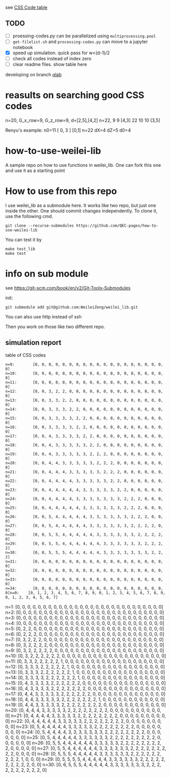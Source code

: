 see [CSS Code table](zoo.ipynb)

## TODO
- [ ] proessing-codes.py can be parallelized using `multiprocessing.pool`
- [ ] `get-filelist.sh` and `processing-codes.py` can move to a jupyter notebook
- [x] speed up simulation. quick pass for w<(d-1)/2
- [ ] check all codes instead of index zero
- [ ] clear readme files. show table here

developing on branch [qlab](https://github.com/PhysAIzhijiang/CSS-code-zoo/tree/qlab)

# reasults on searching good CSS codes

n=20, G_x_row=9, G_z_row=9, d=[2,5],[4,2]
n=22,         9          9    [4,3]
  22          10         10   [3,5]


Renyu's example:
n0=11  [ 0, 3 ] [0,1]   n=22 dX=4 dZ=5 d0=4


# how-to-use-weilei-lib
A sample repo on how to use functions in weilei_lib. One can fork this one and use it as a starting point


# How to use from this repo

I use weilei_lib as a submodule here. It works like two repo, but just one inside the other. One should commit changes independently. To clone it, use the following cmd.
```
git clone --recurse-submodules https://github.com/QEC-pages/how-to-use-weilei-lib
```
You can test it by
```
make test_lib
make test
```




# info on sub module

see https://git-scm.com/book/en/v2/Git-Tools-Submodules

init:
```
git submodule add git@github.com:WeileiZeng/weilei_lib.git
```
You can also use http instead of ssh

Then you work on those like two different repo.


## simulation report

table of CSS codes

    n=9:        [0, 0, 0, 0, 0, 0, 0, 0, 0, 0, 0, 0, 0, 0, 0, 0, 0, 0, 0, 0]
    n=10:       [0, 0, 0, 0, 0, 0, 0, 0, 0, 0, 0, 0, 0, 0, 0, 0, 0, 0, 0, 0]
    n=11:       [0, 0, 0, 0, 0, 0, 0, 0, 0, 0, 0, 0, 0, 0, 0, 0, 0, 0, 0, 0]
    n=12:       [0, 0, 3, 2, 2, 0, 0, 0, 0, 0, 0, 0, 0, 0, 0, 0, 0, 0, 0, 0]
    n=13:       [0, 0, 3, 3, 2, 2, 0, 0, 0, 0, 0, 0, 0, 0, 0, 0, 0, 0, 0, 0]
    n=14:       [0, 0, 3, 3, 3, 2, 2, 0, 0, 0, 0, 0, 0, 0, 0, 0, 0, 0, 0, 0]
    n=15:       [0, 0, 3, 3, 3, 3, 2, 2, 0, 0, 0, 0, 0, 0, 0, 0, 0, 0, 0, 0]
    n=16:       [0, 0, 3, 3, 3, 3, 2, 2, 0, 0, 0, 0, 0, 0, 0, 0, 0, 0, 0, 0]
    n=17:       [0, 0, 4, 3, 3, 3, 3, 2, 2, 0, 0, 0, 0, 0, 0, 0, 0, 0, 0, 0]
    n=18:       [0, 0, 4, 3, 3, 3, 3, 3, 2, 2, 0, 0, 0, 0, 0, 0, 0, 0, 0, 0]
    n=19:       [0, 0, 4, 3, 3, 3, 3, 3, 2, 2, 2, 0, 0, 0, 0, 0, 0, 0, 0, 0]
    n=20:       [0, 0, 4, 4, 3, 3, 3, 3, 3, 2, 2, 2, 0, 0, 0, 0, 0, 0, 0, 0]
    n=21:       [0, 0, 4, 4, 4, 3, 3, 3, 3, 3, 2, 2, 2, 0, 0, 0, 0, 0, 0, 0]
    n=22:       [0, 0, 4, 4, 4, 4, 3, 3, 3, 3, 3, 2, 2, 0, 0, 0, 0, 0, 0, 0]
    n=23:       [0, 0, 4, 4, 4, 4, 4, 3, 3, 3, 3, 3, 2, 2, 0, 0, 0, 0, 0, 0]
    n=24:       [0, 0, 4, 4, 4, 4, 3, 3, 3, 3, 3, 3, 3, 2, 2, 2, 0, 0, 0, 0]
    n=25:       [0, 0, 4, 4, 4, 4, 4, 3, 3, 3, 3, 3, 3, 2, 2, 2, 0, 0, 0, 0]
    n=26:       [0, 0, 5, 4, 4, 4, 4, 4, 3, 3, 3, 3, 3, 3, 2, 2, 2, 0, 0, 0]
    n=27:       [0, 0, 5, 4, 4, 4, 4, 4, 3, 3, 3, 3, 3, 3, 2, 2, 2, 2, 0, 0]
    n=28:       [0, 0, 5, 5, 4, 4, 4, 4, 4, 3, 3, 3, 3, 3, 3, 2, 2, 2, 2, 0]
    n=29:       [0, 0, 5, 5, 4, 4, 4, 4, 4, 4, 3, 3, 3, 3, 3, 3, 2, 2, 2, 2]
    n=30:       [0, 0, 5, 5, 5, 4, 4, 4, 4, 4, 3, 3, 3, 3, 3, 3, 3, 2, 2, 2]
    n=31:       [0, 0, 0, 0, 0, 0, 0, 0, 0, 0, 0, 0, 0, 0, 0, 0, 0, 0, 0, 0]
    n=32:       [0, 0, 0, 0, 0, 0, 0, 0, 0, 0, 0, 0, 0, 0, 0, 0, 0, 0, 0, 0]
    n=33:       [0, 0, 0, 0, 0, 0, 0, 0, 0, 0, 0, 0, 0, 0, 0, 0, 0, 0, 0, 0]
    n=34:       [0, 0, 0, 0, 0, 0, 0, 0, 0, 0, 0, 0, 0, 0, 0, 0, 0, 0, 0, 0]n=0:	[0, 1, 2, 3, 4, 5, 6, 7, 8, 9, 0, 1, 2, 3, 4, 5, 6, 7, 8, 9, 0, 1, 2, 3, 4, 5, 6, 7]
n=1:	[0, 0, 0, 0, 0, 0, 0, 0, 0, 0, 0, 0, 0, 0, 0, 0, 0, 0, 0, 0, 0, 0, 0, 0, 0, 0, 0, 0]
n=2:	[0, 0, 0, 0, 0, 0, 0, 0, 0, 0, 0, 0, 0, 0, 0, 0, 0, 0, 0, 0, 0, 0, 0, 0, 0, 0, 0, 0]
n=3:	[0, 0, 0, 0, 0, 0, 0, 0, 0, 0, 0, 0, 0, 0, 0, 0, 0, 0, 0, 0, 0, 0, 0, 0, 0, 0, 0, 0]
n=4:	[0, 0, 0, 0, 0, 0, 0, 0, 0, 0, 0, 0, 0, 0, 0, 0, 0, 0, 0, 0, 0, 0, 0, 0, 0, 0, 0, 0]
n=5:	[0, 2, 2, 0, 0, 0, 0, 0, 0, 0, 0, 0, 0, 0, 0, 0, 0, 0, 0, 0, 0, 0, 0, 0, 0, 0, 0, 0]
n=6:	[0, 2, 2, 2, 0, 0, 0, 0, 0, 0, 0, 0, 0, 0, 0, 0, 0, 0, 0, 0, 0, 0, 0, 0, 0, 0, 0, 0]
n=7:	[0, 3, 2, 2, 2, 0, 0, 0, 0, 0, 0, 0, 0, 0, 0, 0, 0, 0, 0, 0, 0, 0, 0, 0, 0, 0, 0, 0]
n=8:	[0, 3, 2, 2, 2, 2, 0, 0, 0, 0, 0, 0, 0, 0, 0, 0, 0, 0, 0, 0, 0, 0, 0, 0, 0, 0, 0, 0]
n=9:	[0, 3, 2, 2, 2, 2, 2, 0, 0, 0, 0, 0, 0, 0, 0, 0, 0, 0, 0, 0, 0, 0, 0, 0, 0, 0, 0, 0]
n=10:	[0, 3, 2, 2, 2, 2, 2, 2, 0, 0, 0, 0, 0, 0, 0, 0, 0, 0, 0, 0, 0, 0, 0, 0, 0, 0, 0, 0]
n=11:	[0, 3, 3, 2, 2, 2, 2, 2, 1, 0, 0, 0, 0, 0, 0, 0, 0, 0, 0, 0, 0, 0, 0, 0, 0, 0, 0, 0]
n=12:	[0, 3, 3, 3, 2, 2, 2, 2, 2, 1, 0, 0, 0, 0, 0, 0, 0, 0, 0, 0, 0, 0, 0, 0, 0, 0, 0, 0]
n=13:	[0, 3, 3, 3, 2, 2, 2, 2, 2, 2, 1, 0, 0, 0, 0, 0, 0, 0, 0, 0, 0, 0, 0, 0, 0, 0, 0, 0]
n=14:	[0, 3, 3, 3, 3, 2, 2, 2, 2, 2, 2, 1, 0, 0, 0, 0, 0, 0, 0, 0, 0, 0, 0, 0, 0, 0, 0, 0]
n=15:	[0, 4, 3, 3, 3, 3, 2, 2, 2, 2, 2, 2, 0, 0, 0, 0, 0, 0, 0, 0, 0, 0, 0, 0, 0, 0, 0, 0]
n=16:	[0, 4, 3, 3, 3, 3, 2, 2, 2, 2, 2, 2, 2, 0, 0, 0, 0, 0, 0, 0, 0, 0, 0, 0, 0, 0, 0, 0]
n=17:	[0, 4, 4, 3, 3, 3, 3, 3, 2, 2, 2, 2, 2, 2, 0, 0, 0, 0, 0, 0, 0, 0, 0, 0, 0, 0, 0, 0]
n=18:	[0, 4, 4, 3, 3, 3, 3, 3, 2, 2, 2, 2, 2, 2, 2, 1, 0, 0, 0, 0, 0, 0, 0, 0, 0, 0, 0, 0]
n=19:	[0, 4, 4, 3, 3, 3, 3, 3, 2, 2, 2, 2, 2, 2, 2, 2, 0, 0, 0, 0, 0, 0, 0, 0, 0, 0, 0, 0]
n=20:	[0, 4, 4, 4, 3, 3, 3, 3, 3, 2, 2, 2, 2, 2, 2, 2, 2, 0, 0, 0, 0, 0, 0, 0, 0, 0, 0, 0]
n=21:	[0, 4, 4, 4, 4, 3, 3, 3, 3, 3, 2, 2, 2, 2, 2, 2, 2, 2, 0, 0, 0, 0, 0, 0, 0, 0, 0, 0]
n=22:	[0, 4, 4, 4, 4, 4, 3, 3, 3, 3, 3, 2, 2, 2, 2, 2, 2, 2, 2, 0, 0, 0, 0, 0, 0, 0, 0, 0]
n=23:	[0, 5, 4, 4, 4, 4, 4, 3, 3, 3, 3, 3, 2, 2, 2, 2, 2, 2, 2, 2, 0, 0, 0, 0, 0, 0, 0, 0]
n=24:	[0, 5, 4, 4, 4, 4, 3, 3, 3, 3, 3, 3, 3, 2, 2, 2, 2, 2, 2, 2, 2, 0, 0, 0, 0, 0, 0, 0]
n=25:	[0, 5, 4, 4, 4, 4, 4, 3, 3, 3, 3, 3, 3, 2, 2, 2, 2, 2, 2, 2, 2, 2, 0, 0, 0, 0, 0, 0]
n=26:	[0, 5, 5, 4, 4, 4, 4, 4, 4, 3, 3, 3, 3, 3, 2, 2, 2, 2, 2, 2, 2, 2, 2, 0, 0, 0, 0, 0]
n=27:	[0, 5, 5, 4, 4, 4, 4, 4, 4, 3, 3, 3, 3, 3, 3, 2, 2, 2, 2, 2, 2, 2, 2, 2, 0, 0, 0, 0]
n=28:	[0, 5, 5, 5, 4, 4, 4, 4, 4, 3, 3, 3, 3, 3, 3, 2, 2, 2, 2, 2, 2, 2, 2, 2, 1, 0, 0, 0]
n=29:	[0, 5, 5, 5, 5, 4, 4, 4, 4, 4, 3, 3, 3, 3, 3, 3, 2, 2, 2, 2, 2, 2, 2, 2, 2, 2, 0, 0]
n=30:	[0, 6, 5, 5, 5, 4, 4, 4, 4, 4, 3, 3, 3, 3, 3, 3, 3, 2, 2, 2, 2, 2, 2, 2, 2, 2, 2, 0]
